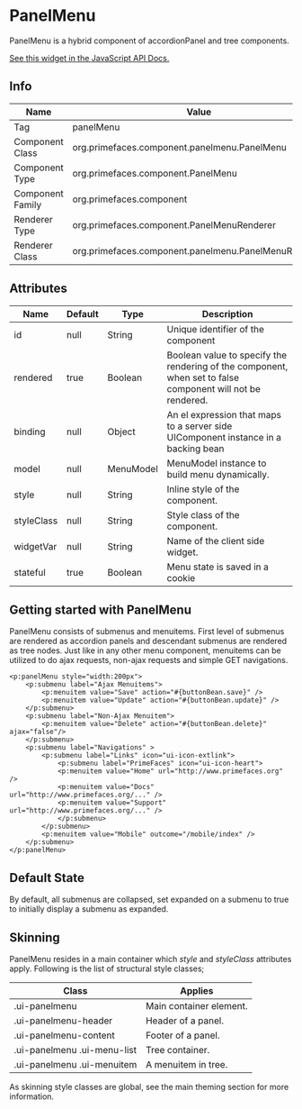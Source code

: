 # PanelMenu

PanelMenu is a hybrid component of accordionPanel and tree components.

[See this widget in the JavaScript API Docs.](../../jsdocs/classes/primefaces.widget.panelmenu.html)

## Info

| Name | Value |
| --- | --- |
| Tag | panelMenu
| Component Class | org.primefaces.component.panelmenu.PanelMenu
| Component Type | org.primefaces.component.PanelMenu
| Component Family | org.primefaces.component |
| Renderer Type | org.primefaces.component.PanelMenuRenderer
| Renderer Class | org.primefaces.component.panelmenu.PanelMenuRenderer

## Attributes

| Name | Default | Type | Description | 
| --- | --- | --- | --- |
id | null | String | Unique identifier of the component
rendered | true | Boolean | Boolean value to specify the rendering of the component, when set to false component will not be rendered.
binding | null | Object | An el expression that maps to a server side UIComponent instance in a backing bean
model | null | MenuModel | MenuModel instance to build menu dynamically.
style | null | String | Inline style of the component.
styleClass | null | String | Style class of the component.
widgetVar | null | String | Name of the client side widget.
stateful | true | Boolean | Menu state is saved in a cookie

## Getting started with PanelMenu
PanelMenu consists of submenus and menuitems. First level of submenus are rendered as accordion
panels and descendant submenus are rendered as tree nodes. Just like in any other menu component,
menuitems can be utilized to do ajax requests, non-ajax requests and simple GET navigations.

```xhtml
<p:panelMenu style="width:200px">
    <p:submenu label="Ajax Menuitems">
        <p:menuitem value="Save" action="#{buttonBean.save}" />
        <p:menuitem value="Update" action="#{buttonBean.update}" />
    </p:submenu>
    <p:submenu label="Non-Ajax Menuitem">
        <p:menuitem value="Delete" action="#{buttonBean.delete}" ajax="false"/>
    </p:submenu>
    <p:submenu label="Navigations" >
        <p:submenu label="Links" icon="ui-icon-extlink">
            <p:submenu label="PrimeFaces" icon="ui-icon-heart">
            <p:menuitem value="Home" url="http://www.primefaces.org" />
            <p:menuitem value="Docs" url="http://www.primefaces.org/..." />
            <p:menuitem value="Support" url="http://www.primefaces.org/..." />
            </p:submenu>
        </p:submenu>
        <p:menuitem value="Mobile" outcome="/mobile/index" />
    </p:submenu>
</p:panelMenu>
```
## Default State
By default, all submenus are collapsed, set expanded on a submenu to true to initially display a
submenu as expanded.

## Skinning
PanelMenu resides in a main container which _style_ and _styleClass_ attributes apply. Following is the
list of structural style classes;

| Class | Applies | 
| --- | --- | 
.ui-panelmenu | Main container element.
.ui-panelmenu-header | Header of a panel.
.ui-panelmenu-content | Footer of a panel.
.ui-panelmenu .ui-menu-list | Tree container.
.ui-panelmenu .ui-menuitem | A menuitem in tree.

As skinning style classes are global, see the main theming section for more information.

